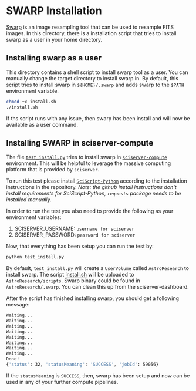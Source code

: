 # SWARP Installation
[Swarp](https://www.astromatic.net/software/swarp) is an image resampling tool that can be used to resample FITS images. In
this directory, there is a installation script that tries to install swarp as a 
user in your home directory.

## Installing swarp as a user
This directory contains a shell script to install swarp tool as a user.
You can manually change the target directory to install swarp in. By default,
this script tries to install swarp in `${HOME}/.swarp` and adds swarp to the `$PATH`
environment variable.

```bash
chmod +x install.sh
./install.sh
```
If ths script runs with any issue, then swarp has been install and will now be 
available as a user command.

## Installing SWARP in sciserver-compute
The file [`test_install.py`](test_install.py) tries to install swarp in 
[`sciserver-compute`](https://apps.sciserver.org/compute/jobs) environment. 
This will be helpful to leverage the massive computing platform that is provided by `sciserver`.
 
To run this test please install [`SciScript-Python`](https://github.com/sciserver/SciScript-Python) according to the 
installation instructions in the repository. *Note: the github install instructions don't install 
requirements for SciScript-Python, `requests` package needs to be installed manually.* 

In order to run the test you also need to provide the following as your environment variables:

1. SCISERVER_USERNAME: `username for sciserver`
2. SCISERVER_PASSWORD: `password for sciserver`

Now, that everything has been setup you can run the test by:
```bash
python test_install.py
```

By default, `test_install.py` will create a `UserVolume` called `AstroResearch` to install swarp.
The script [install.sh](install.sh) will be uploaded to `AstroResearch/scripts`. Swarp binary 
could be found in `AstroResearch/.swarp`. You can clean this up from the sciserver-dashboard. 

After the script has finished installing swarp, you should get a following message:
```bash
Waiting...
Waiting...
Waiting...
Waiting...
Waiting...
Waiting...
Waiting...
Waiting...
Done!
{'status': 32, 'statusMeaning': 'SUCCESS', 'jobId': 59056}
```
If the `statusMeaning` is `SUCCESS`, then, swarp has been setup and now can be used in any of your further compute pipelines. 





